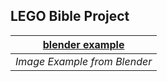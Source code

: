 ## LEGO Bible Project

| [blender example](assets/example_jesus.png) | 
|:--:| 
| *Image Example from Blender* |
